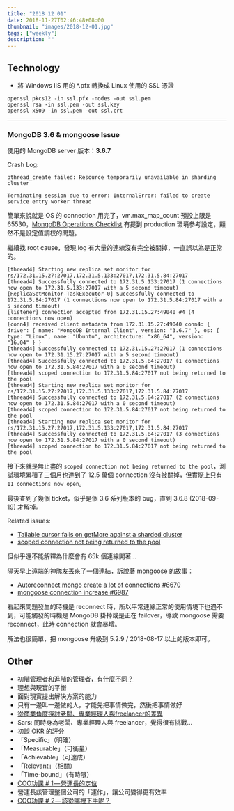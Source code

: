 ```yaml
---
title: "2018 12 01"
date: 2018-11-27T02:46:48+08:00
thumbnail: "images/2018-12-01.jpg"
tags: ["weekly"]
description: ""
---
```


## Technology

* 將 Windows IIS 用的 *.pfx 轉換成 Linux 使用的 SSL 憑證

```
openssl pkcs12 -in ssl.pfx -nodes -out ssl.pem
openssl rsa -in ssl.pem -out ssl.key
openssl x509 -in ssl.pem -out ssl.crt
```

---

### MongoDB 3.6 & mongoose Issue

使用的 MongoDB server 版本：**3.6.7**

Crash Log:

`pthread_create failed: Resource temporarily unavailable in sharding cluster`

`Terminating session due to error: InternalError: failed to create service entry worker thread`

簡單來說就是 OS 的 connection 用完了，vm.max_map_count 預設上限是 65530，[MongoDB Operations Checklist](https://docs.mongodb.com/manual/administration/production-checklist-operations/#linux) 有提到 production 環境參考設定，顯然不是設定值調校的問題。

繼續找 root cause，發現 log 有大量的連線沒有完全被關掉，一直誤以為是正常的。

```
[thread4] Starting new replica set monitor for rs/172.31.15.27:27017,172.31.5.133:27017,172.31.5.84:27017
[thread4] Successfully connected to 172.31.5.133:27017 (1 connections now open to 172.31.5.133:27017 with a 5 second timeout)
[ReplicaSetMonitor-TaskExecutor-0] Successfully connected to 172.31.5.84:27017 (1 connections now open to 172.31.5.84:27017 with a 5 second timeout)
[listener] connection accepted from 172.31.15.27:49040 #4 (4 connections now open)
[conn4] received client metadata from 172.31.15.27:49040 conn4: { driver: { name: "MongoDB Internal Client", version: "3.6.7" }, os: { type: "Linux", name: "Ubuntu", architecture: "x86_64", version: "16.04" } }
[thread4] Successfully connected to 172.31.15.27:27017 (1 connections now open to 172.31.15.27:27017 with a 5 second timeout)
[thread4] Successfully connected to 172.31.5.84:27017 (1 connections now open to 172.31.5.84:27017 with a 0 second timeout)
[thread4] scoped connection to 172.31.5.84:27017 not being returned to the pool
[thread4] Starting new replica set monitor for rs/172.31.15.27:27017,172.31.5.133:27017,172.31.5.84:27017
[thread4] Successfully connected to 172.31.5.84:27017 (2 connections now open to 172.31.5.84:27017 with a 0 second timeout)
[thread4] scoped connection to 172.31.5.84:27017 not being returned to the pool
[thread4] Starting new replica set monitor for rs/172.31.15.27:27017,172.31.5.133:27017,172.31.5.84:27017
[thread4] Successfully connected to 172.31.5.84:27017 (3 connections now open to 172.31.5.84:27017 with a 0 second timeout)
[thread4] scoped connection to 172.31.5.84:27017 not being returned to the pool
```

接下來就是無止盡的 `scoped connection not being returned to the pool`，測試環境累積了三個月也達到了 12.5 萬個 connection 沒有被關掉，但實際上只有 `11 connections now open`。

最後查到了幾個 ticket，似乎是個 3.6 系列版本的 bug，直到 3.6.8 (2018-09-19) 才解掉。

Related issues:

* [Tailable cursor fails on getMore against a sharded cluster](https://jira.mongodb.org/browse/SERVER-34204)
* [scoped connection not being returned to the pool](https://jira.mongodb.org/browse/SERVER-34120)

但似乎還不能解釋為什麼會有 65k 個連線開著...

隔天早上遠端的神隊友丟來了一個連結，訴說著 mongoose 的故事：

* [Autoreconnect mongo create a lot of connections #6670](https://github.com/Automattic/mongoose/issues/6670)
* [mongoose connection increase #6987](https://github.com/Automattic/mongoose/issues/6987)

看起來問題發生的時機是 reconnect 時，所以平常連線正常的使用情境下也遇不到，可能觸發的時機是 MongoDB 掛掉或是正在 failover，導致 mongoose 需要 reconnect，此時 connection 就會暴增。

解法也很簡單，把 mongoose 升級到 5.2.9 / 2018-08-17 以上的版本即可。

## Other

* [初階管理者和進階的管理者，有什麼不同？](https://medium.com/@evonneyifangtsai/b17c0a4ef54c)
 * 理想與現實的平衡
 * 面對現實提出解決方案的能力
 * 只有一邊叫一邊做的人，才能先把事情做完，然後把事情做好
* [從商業角度探討老闆、專業經理人與freelancer的差異](https://medium.com/how-gipi-learn/comparison-of-boss-manager-freelancer-in-business-view-48e8bff55d7e)
 * Sars: 同時身為老闆、專業經理人與 freelancer，覺得很有挑戰...
* [初談 OKR 的評分](https://foolishbits.com/%E5%88%9D%E8%AB%87-okr-%E7%9A%84%E8%A9%95%E5%88%86-1ae26fa66f64)
 * 「Specific」（明確）
 * 「Measurable」（可衡量）
 * 「Achievable」（可達成）
 * 「Relevant」（相關）
 * 「Time-bound」（有時限）
* [COO功課 # 1 — 營運長的定位](https://medium.com/@dannylin/1d071602d8ea)
 * 營運長該管理整個公司的「運作」，讓公司變得更有效率
* [COO功課 # 2 — 該從哪裡下手呢？](https://foolishbits.com/ed60abd50f23)
